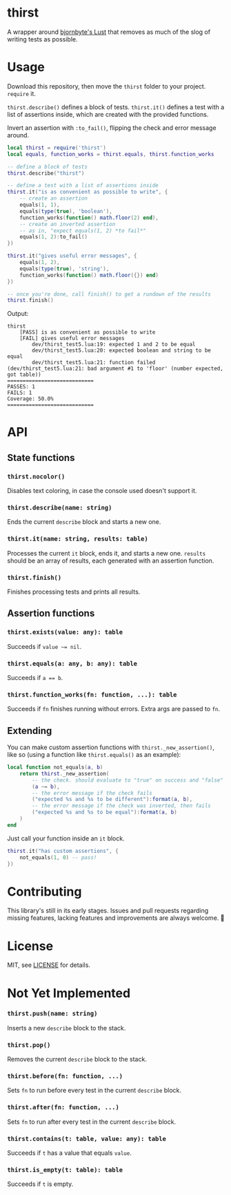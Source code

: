 # thirst
A wrapper around [bjornbyte's Lust](https://github.com/bjornbytes/lust/) that removes as much of the slog of writing tests as possible.

# Usage
Download this repository, then move the `thirst` folder to your project. `require` it.

`thirst.describe()` defines a block of tests. `thirst.it()` defines a test with a list of assertions inside, which are created with the provided functions.

Invert an assertion with `:to_fail()`, flipping the check and error message around.
```lua
local thirst = require('thirst')
local equals, function_works = thirst.equals, thirst.function_works

-- define a block of tests
thirst.describe("thirst")

-- define a test with a list of assertions inside
thirst.it("is as convenient as possible to write", {
	-- create an assertion
	equals(1, 1),
	equals(type(true), 'boolean'),
	function_works(function() math.floor(2) end),
	-- create an inverted assertion
	-- as in, "expect equals(1, 2) *to fail*"
	equals(1, 2):to_fail()
})

thirst.it("gives useful error messages", {
	equals(1, 2),
	equals(type(true), 'string'),
	function_works(function() math.floor({}) end)
})

-- once you're done, call finish() to get a rundown of the results
thirst.finish()

```
Output:
```
thirst
	[PASS] is as convenient as possible to write
	[FAIL] gives useful error messages
		dev/thirst_test5.lua:19: expected 1 and 2 to be equal
		dev/thirst_test5.lua:20: expected boolean and string to be equal
		dev/thirst_test5.lua:21: function failed (dev/thirst_test5.lua:21: bad argument #1 to 'floor' (number expected, got table))
============================
PASSES: 1
FAILS: 1
Coverage: 50.0%
============================
```
# API
## State functions
### `thirst.nocolor()`
Disables text coloring, in case the console used doesn't support it.
### `thirst.describe(name: string)`
Ends the current `describe` block and starts a new one.
### `thirst.it(name: string, results: table)`
Processes the current `it` block, ends it, and starts a new one. `results` should be an array of results, each generated with an assertion function.
### `thirst.finish()`
Finishes processing tests and prints all results.
## Assertion functions
### `thirst.exists(value: any): table`
Succeeds if `value ~= nil`.
### `thirst.equals(a: any, b: any): table`
Succeeds if `a == b`.
### `thirst.function_works(fn: function, ...): table`
Succeeds if `fn` finishes running without errors. Extra args are passed to `fn`.
## Extending
You can make custom assertion functions with `thirst._new_assertion()`, like so (using a function like `thirst.equals()` as an example):
```lua
local function not_equals(a, b)
	return thirst._new_assertion(
		-- the check. should evaluate to "true" on success and "false" on failure
		(a ~= b),
		-- the error message if the check fails
		("expected %s and %s to be different"):format(a, b),
		-- the error message if the check was inverted, then fails
		("expected %s and %s to be equal"):format(a, b)
	)
end
```
Just call your function inside an `it` block.
```lua
thirst.it("has custom assertions", {
	not_equals(1, 0) -- pass!
})
```
# Contributing
This library's still in its early stages. Issues and pull requests regarding missing features, lacking features and improvements are always welcome. 💚
# License
MIT, see [LICENSE](LICENSE) for details.
# Not Yet Implemented
### `thirst.push(name: string)`
Inserts a new `describe` block to the stack.
### `thirst.pop()`
Removes the current `describe` block to the stack.
### `thirst.before(fn: function, ...)`
Sets `fn` to run before every test in the current `describe` block.
### `thirst.after(fn: function, ...)`
Sets `fn` to run after every test in the current `describe` block.
### `thirst.contains(t: table, value: any): table`
Succeeds if `t` has a value that equals `value`.
### `thirst.is_empty(t: table): table`
Succeeds if `t` is empty.
